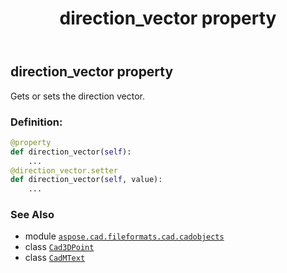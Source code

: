 ﻿---
title: direction_vector property
second_title: Aspose.CAD for Python via .NET API References
description: 
type: docs
weight: 500
url: /python-net/aspose.cad.fileformats.cad.cadobjects/cadmtext/direction_vector/
is_root: false
---

## direction_vector property


Gets or sets the direction vector.
### Definition:
```python
@property
def direction_vector(self):
    ...
@direction_vector.setter
def direction_vector(self, value):
    ...
```

### See Also
* module [`aspose.cad.fileformats.cad.cadobjects`](../../)
* class [`Cad3DPoint`](/cad/python-net/aspose.cad.fileformats.cad.cadobjects/cad3dpoint)
* class [`CadMText`](/cad/python-net/aspose.cad.fileformats.cad.cadobjects/cadmtext)
